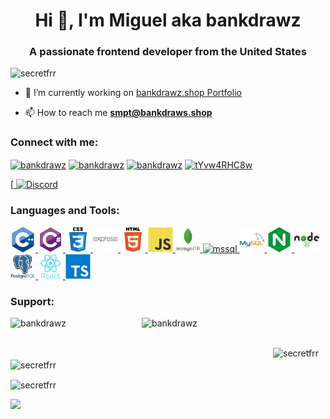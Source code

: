 


<h1 align="center">Hi 👋, I'm Miguel aka bankdrawz</h1>
<h3 align="center">A passionate frontend developer from the United States</h3>

<p align="left"> <img src="https://komarev.com/ghpvc/?username=secretfrr&label=Profile%20views&color=0e75b6&style=flat" alt="secretfrr" /> </p>

- 🔭 I’m currently working on [bankdrawz.shop Portfolio](https://github.com/secretfrr/bankdrawz.shop)

- 📫 How to reach me **smpt@bankdraws.shop**

<h3 align="left">Connect with me:</h3>
<p align="left">
<a href="https://twitter.com/bankdrawz" target="blank"><img align="center" src="https://raw.githubusercontent.com/rahuldkjain/github-profile-readme-generator/master/src/images/icons/Social/twitter.svg" alt="bankdrawz" height="30" width="40" /></a>
<a href="https://instagram.com/bankdrawz" target="blank"><img align="center" src="https://raw.githubusercontent.com/rahuldkjain/github-profile-readme-generator/master/src/images/icons/Social/instagram.svg" alt="bankdrawz" height="30" width="40" /></a>
<a href="https://www.youtube.com/c/bankdrawz" target="blank"><img align="center" src="https://raw.githubusercontent.com/rahuldkjain/github-profile-readme-generator/master/src/images/icons/Social/youtube.svg" alt="bankdrawz" height="30" width="40" /></a>
<a href="https://discord.gg/tYvw4RHC8w" target="blank"><img align="center" src="https://raw.githubusercontent.com/rahuldkjain/github-profile-readme-generator/master/src/images/icons/Social/discord.svg" alt="tYvw4RHC8w" height="30" width="40" /></a>
</p>

[<a href="https://discord.com/channels/@me/375931932036431873">
  <img src="https://discord.c99.nl/widget/theme-2/375931932036431873.png" alt="Discord" />
</a>

<h3 align="left">Languages and Tools:</h3>
<p align="left"> <a href="https://www.w3schools.com/cpp/" target="_blank" rel="noreferrer"> <img src="https://raw.githubusercontent.com/devicons/devicon/master/icons/cplusplus/cplusplus-original.svg" alt="cplusplus" width="40" height="40"/> </a> <a href="https://www.w3schools.com/cs/" target="_blank" rel="noreferrer"> <img src="https://raw.githubusercontent.com/devicons/devicon/master/icons/csharp/csharp-original.svg" alt="csharp" width="40" height="40"/> </a> <a href="https://www.w3schools.com/css/" target="_blank" rel="noreferrer"> <img src="https://raw.githubusercontent.com/devicons/devicon/master/icons/css3/css3-original-wordmark.svg" alt="css3" width="40" height="40"/> </a> <a href="https://expressjs.com" target="_blank" rel="noreferrer"> <img src="https://raw.githubusercontent.com/devicons/devicon/master/icons/express/express-original-wordmark.svg" alt="express" width="40" height="40"/> </a> <a href="https://www.w3.org/html/" target="_blank" rel="noreferrer"> <img src="https://raw.githubusercontent.com/devicons/devicon/master/icons/html5/html5-original-wordmark.svg" alt="html5" width="40" height="40"/> </a> <a href="https://developer.mozilla.org/en-US/docs/Web/JavaScript" target="_blank" rel="noreferrer"> <img src="https://raw.githubusercontent.com/devicons/devicon/master/icons/javascript/javascript-original.svg" alt="javascript" width="40" height="40"/> </a> <a href="https://www.mongodb.com/" target="_blank" rel="noreferrer"> <img src="https://raw.githubusercontent.com/devicons/devicon/master/icons/mongodb/mongodb-original-wordmark.svg" alt="mongodb" width="40" height="40"/> </a> <a href="https://www.microsoft.com/en-us/sql-server" target="_blank" rel="noreferrer"> <img src="https://www.svgrepo.com/show/303229/microsoft-sql-server-logo.svg" alt="mssql" width="40" height="40"/> </a> <a href="https://www.mysql.com/" target="_blank" rel="noreferrer"> <img src="https://raw.githubusercontent.com/devicons/devicon/master/icons/mysql/mysql-original-wordmark.svg" alt="mysql" width="40" height="40"/> </a> <a href="https://www.nginx.com" target="_blank" rel="noreferrer"> <img src="https://raw.githubusercontent.com/devicons/devicon/master/icons/nginx/nginx-original.svg" alt="nginx" width="40" height="40"/> </a> <a href="https://nodejs.org" target="_blank" rel="noreferrer"> <img src="https://raw.githubusercontent.com/devicons/devicon/master/icons/nodejs/nodejs-original-wordmark.svg" alt="nodejs" width="40" height="40"/> </a> <a href="https://www.postgresql.org" target="_blank" rel="noreferrer"> <img src="https://raw.githubusercontent.com/devicons/devicon/master/icons/postgresql/postgresql-original-wordmark.svg" alt="postgresql" width="40" height="40"/> </a> <a href="https://reactjs.org/" target="_blank" rel="noreferrer"> <img src="https://raw.githubusercontent.com/devicons/devicon/master/icons/react/react-original-wordmark.svg" alt="react" width="40" height="40"/> </a> <a href="https://www.typescriptlang.org/" target="_blank" rel="noreferrer"> <img src="https://raw.githubusercontent.com/devicons/devicon/master/icons/typescript/typescript-original.svg" alt="typescript" width="40" height="40"/> </a> </p>

<h3 align="left">Support:</h3>
<p><a href="https://www.buymeacoffee.com/bankdrawz"> <img align="left" src="https://cdn.buymeacoffee.com/buttons/v2/default-yellow.png" height="50" width="210" alt="bankdrawz" /></a><a href="https://ko-fi.com/bankdrawz"> <img align="left" src="https://cdn.ko-fi.com/cdn/kofi3.png?v=3" height="50" width="210" alt="bankdrawz" /></a></p><br><br>

<p><img align="left" src="https://github-readme-stats.vercel.app/api/top-langs?username=secretfrr&show_icons=true&locale=en&layout=compact" alt="secretfrr" /></p>

<p>&nbsp;<img align="center" src="https://github-readme-stats.vercel.app/api?username=secretfrr&show_icons=true&locale=en" alt="secretfrr" /></p>

<p><img align="center" src="https://github-readme-streak-stats.herokuapp.com/?user=secretfrr&" alt="secretfrr" /></p>

<a href="https://top.gg/bot/596768950830891018">
  <img src="https://top.gg/api/widget/596768950830891018.svg">
</a>

  
</div>
